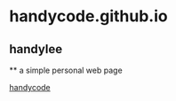 # handycode.github.io
## handylee
** a simple personal web page


[handycode](http://handycode.github.io)
